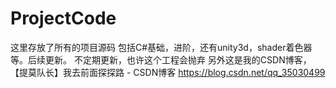 # ProjectCode
这里存放了所有的项目源码
包括C#基础，进阶，还有unity3d，shader着色器等。后续更新。
不定期更新，也许这个工程会抛弃
另外这是我的CSDN博客，
【提莫队长】我去前面探探路 - CSDN博客 https://blog.csdn.net/qq_35030499
